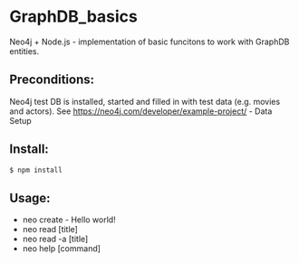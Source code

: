 # GraphDB_basics
Neo4j + Node.js - implementation of basic funcitons to work with GraphDB entities.

## Preconditions:
Neo4j test DB is installed, started and filled in with test data (e.g. movies and actors). 
See https://neo4j.com/developer/example-project/ - Data Setup

## Install:
```bash
$ npm install
```

## Usage:
* neo create - Hello world!
* neo read [title]
* neo read -a [title]
* neo help [command]

